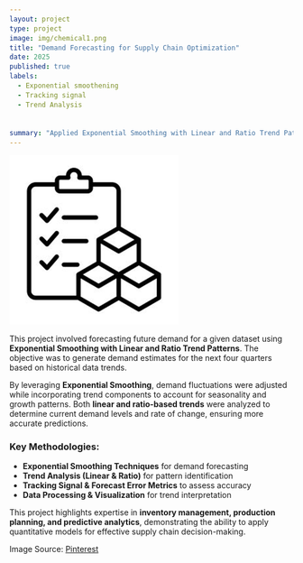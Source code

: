 ```yaml
---
layout: project
type: project
image: img/chemical1.png
title: "Demand Forecasting for Supply Chain Optimization"
date: 2025
published: true
labels:
  - Exponential smoothening
  - Tracking signal
  - Trend Analysis
    
  
summary: "Applied Exponential Smoothing with Linear and Ratio Trend Patterns to predict future demand and prevent stock out scenarios."
---
```


<img class="img-fluid" src="../img/chemical1.png">

This project involved forecasting future demand for a given dataset using **Exponential Smoothing with Linear and Ratio Trend Patterns**. The objective was to generate demand estimates for the next four quarters based on historical data trends.

By leveraging **Exponential Smoothing**, demand fluctuations were adjusted while incorporating trend components to account for seasonality and growth patterns. Both **linear and ratio-based trends** were analyzed to determine current demand levels and rate of change, ensuring more accurate predictions.

### Key Methodologies:
- **Exponential Smoothing Techniques** for demand forecasting  
- **Trend Analysis (Linear & Ratio)** for pattern identification  
- **Tracking Signal & Forecast Error Metrics** to assess accuracy  
- **Data Processing & Visualization** for trend interpretation  

This project highlights expertise in **inventory management, production planning, and predictive analytics**, demonstrating the ability to apply quantitative models for effective supply chain decision-making.

Image Source: <a href="https://pin.it/6yYluLe9z">Pinterest</a>
